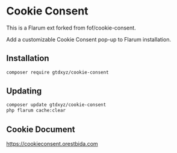 # Cookie Consent

This is a Flarum ext forked from fof/cookie-consent.

Add a customizable Cookie Consent pop-up to Flarum installation. 

## Installation

```bash
composer require gtdxyz/cookie-consent
```

## Updating

```bash
composer update gtdxyz/cookie-consent
php flarum cache:clear
```

## Cookie Document

https://cookieconsent.orestbida.com
